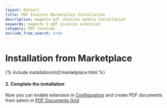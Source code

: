 ```yaml
---
layout: default
title: PDF Invoices Marketplace Installation
description: magento pdf invoices module installation
keywords: magento 2 pdf invoices extension
category: PDF Invoices
exclude_from_search: true
---
```


# Installation from Marketplace

{% include installation/m2/marketplace.html %}

#### 2. Complete the installation

Now you can enable extension in [Configuration][configuration] and create PDF documents from admin in [PDF Documents Grid][create_pdf]

[create_pdf]: /m2/extensions/pdf-invoices/create-pdf-template
[configuration]: /m2/extensions/pdf-invoices/configuration
